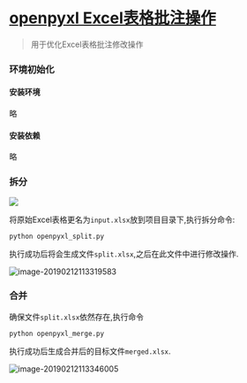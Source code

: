 [openpyxl Excel表格批注操作](https://gitlab.com/newonezero/openpyxl_comment_operate)
==

> 用于优化Excel表格批注修改操作

### 环境初始化

#### 安装环境

  略

#### 安装依赖

  略



### 拆分

![](https://ws2.sinaimg.cn/large/006tNc79ly1g03hfzg88sj306p047gln.jpg)

  将原始Excel表格更名为`input.xlsx`放到项目目录下,执行拆分命令:

```
python openpyxl_split.py
```

  执行成功后将会生成文件`split.xlsx`,之后在此文件中进行修改操作.

![image-20190212113319583](https://ws4.sinaimg.cn/large/006tNc79ly1g03hjhnl0gj309u08hq36.jpg)

### 合并

  确保文件`split.xlsx`依然存在,执行命令

```
python openpyxl_merge.py
```

  执行成功后生成合并后的目标文件`merged.xlsx`.

![image-20190212113346005](https://ws4.sinaimg.cn/large/006tNc79ly1g03hjms57lj30bf083aao.jpg)